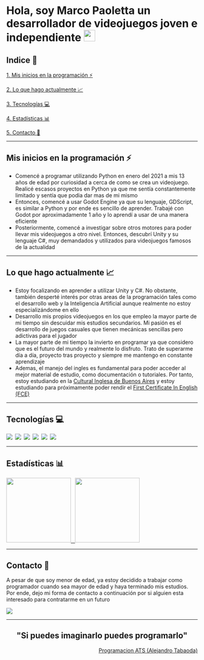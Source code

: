 # Hola, soy Marco Paoletta un desarrollador de videojuegos joven e independiente <img src="https://user-images.githubusercontent.com/1303154/88677602-1635ba80-d120-11ea-84d8-d263ba5fc3c0.gif" width="30px" height="30px">

## Indice 📄
[1. Mis inicios en la programación ⚡](https://github.com/MarcoPaoletta/MarcoPaoletta#inicios-programacion)

[2. Lo que hago actualmente 📈](https://github.com/MarcoPaoletta/MarcoPaoletta#actualmente)

[3. Tecnologías 💻](https://github.com/MarcoPaoletta/MarcoPaoletta#tecnologias)

[4. Estadísticas 📊](https://github.com/MarcoPaoletta/MarcoPaoletta#estadisticas)

[5. Contacto 📩](https://github.com/MarcoPaoletta/MarcoPaoletta#contacto)

---

## Mis inicios en la programación ⚡ <a name="inicios-programacion"></a>
* Comencé a programar utilizando Python en enero del 2021 a mis 13 años de edad por curiosidad a cerca de como se crea un videojuego. Realicé escasos proyectos en Python ya que me sentía constantemente limitado y sentía que podia dar mas de mi mismo 
* Entonces, comencé a usar Godot Engine ya que su lenguaje, GDScript, es similar a Python y por ende es sencillo de aprender. Trabajé con Godot por aproximadamente 1 año y lo aprendí a usar de una manera eficiente
* Posteriormente, comencé a investigar sobre otros motores para poder llevar mis videojuegos a otro nivel. Entonces, descubrí Unity y su lenguaje C#, muy demandados y utilizados para videojuegos famosos de la actualidad

---

## Lo que hago actualmente 📈 <a name="actualmente"></a>
* Estoy focalizando en aprender a utilizar Unity y C#. No obstante, también desperté interés por otras areas de la programación tales como el desarrollo web y la Inteligencia Artificial aunque realmente no estoy especializándome en ello
* Desarrollo mis propios videojuegos en los que empleo la mayor parte de mi tiempo sin descuidar mis estudios secundarios. Mi pasión es el desarrollo de juegos casuales que tienen mecánicas sencillas pero adictivas para el jugador
* La mayor parte de mi tiempo la invierto en programar ya que considero que es el futuro del mundo y realmente lo disfruto. Trato de superarme día a día, proyecto tras proyecto y siempre me mantengo en constante aprendizaje 
* Ademas, el manejo del ingles es fundamental para poder acceder al mejor material de estudio, como documentación o tutoriales. Por tanto, estoy estudiando en la [Cultural Inglesa de Buenos Aires](https://culturalinglesaweb.com.ar) y estoy estudiando para próximamente poder rendir el [First Certificate In English (FCE)](https://www.britishcouncil.es/en/exam/fce-first-certificate#:~:text=Cambridge%20English%3A%20First%20is%20also,in%20an%20English-speaking%20environment.)

---

## Tecnologías 💻 <a name="tecnologias"></a>
<img src="https://img.shields.io/badge/-C%23-FFFFFF?style=for-the-badge&labelColor=black&logo=UNITY&logoColor=FFFFFF"/>&ensp;<img src="https://img.shields.io/badge/-GDSCRIPT-61DBFB?style=for-the-badge&labelColor=black&logo=godot-engine&logoColor=61DBFB"/>&ensp;<img src="https://img.shields.io/badge/-PYTHON-3776AB?style=for-the-badge&labelColor=black&logo=python&logoColor=3776AB"/>&ensp;<img src="https://img.shields.io/badge/-HTML5-E34F26?style=for-the-badge&labelColor=black&logo=html5&logoColor=E34F26"/>&ensp;<img src="https://img.shields.io/badge/-CSS3-1572B6?style=for-the-badge&labelColor=black&logo=css3&logoColor=1572B6"/>&ensp;<img src="https://img.shields.io/badge/-JavaScript-F7DF1E?style=for-the-badge&labelColor=black&logo=javascript&logoColor=F7DF1E"/>

---
  
## Estadísticas 📊 <a name="estadisticas"></a>
<a href="https://github.com/MarcoPaoletta">
  <img height="170em" src="https://github-readme-stats-eight-theta.vercel.app/api?username=MarcoPaoletta&show_icons=true&theme=algolia&include_all_commits=true&count_private=true"/>&ensp;
  <img height="170em" src="https://github-readme-stats-eight-theta.vercel.app/api/top-langs/?username=MarcoPaoletta&layout=compact&langs_count=8&theme=algolia"/>
</a>

---

## Contacto 📩 <a name="contacto"></a>
A pesar de que soy menor de edad, ya estoy decidido a trabajar como programador cuando sea mayor de edad y haya terminado mis estudios. Por ende, dejo mi forma de contacto a continuación por si alguien esta interesado para contratarme en un futuro

<a href="mailto:marcopaoletta2007@gmail.com">
  <img src="https://img.shields.io/badge/-marcopaoletta2007@gmail.com-EA4335?style=for-the-badge&labelColor=black&logo=gmail&logoColor=EA4335"/>
</a>

---

<h2 align= "center">"Si puedes imaginarlo puedes programarlo"</h2>   

<div align = "right">
  <a align= "right" href=http://youtube.fandom.com/es/wiki/Programación_ATS>Programacion ATS (Alejandro Tabaoda)</a>
</div>